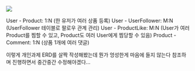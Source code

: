 ![](https://velog.velcdn.com/images/gyu_p/post/22ddfb66-9a74-41d2-998a-c82bc5ee91b5/image.png)

User - Product: 1:N (한 유저가 여러 상품 등록)
User - UserFollower: M:N (UserFollower 테이블로 팔로우 관계 관리)
User - ProductLike: M:N (User가 여러 Product를 찜할 수 있고, Product도 여러 User에게 찜당할 수 있음)
Product - Comment: 1:N (상품 1개에 여러 댓글)

이렇게 개인과제 ERD를 살짝 작성해봤는데 뭔가 엉성한게 마음에 들지 않는다 참조하며 진행하면서 중간중간 수정해야겠다...
